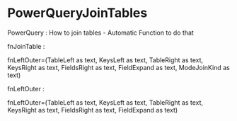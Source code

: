 # PowerQueryJoinTables
PowerQuery : How to join tables - Automatic Function to do that

fnJoinTable :

fnLeftOuter=(TableLeft as text, KeysLeft as text, TableRight as text, KeysRight as text, FieldsRight as text, FieldExpand as text, ModeJoinKind as text)


fnLeftOuter :

fnLeftOuter=(TableLeft as text, KeysLeft as text, TableRight as text, KeysRight as text, FieldsRight as text, FieldExpand as text)



